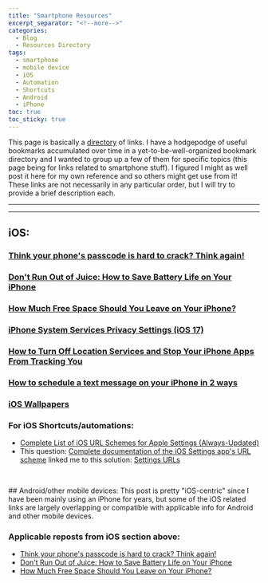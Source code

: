 ```yaml
---
title: "Smartphone Resources"
excerpt_separator: "<!--more-->"
categories:
  - Blog
  - Resources Directory
tags:
  - smartphone
  - mobile device
  - iOS
  - Automation
  - Shortcuts
  - Android
  - iPhone
toc: true
toc_sticky: true
---
```


This page is basically a [directory](https://jackyan.com/blog/2023/09/bring-back-the-human-curated-web-directory/) of links.<!--more--> I have a hodgepodge of useful bookmarks accumulated over time in a yet-to-be-well-organized bookmark directory and I wanted to group up a few of them for specific topics (this page being for links related to smartphone stuff). I figured I might as well post it here for my own reference and so others might get use from it! These links are not necessarily in any particular order, but I will try to provide a brief description each.

---
---

## iOS:

### [Think your phone's passcode is hard to crack? Think again!](https://itsmejayd.github.io/blog/passcode-problems/)

### [Don't Run Out of Juice: How to Save Battery Life on Your iPhone](https://www.pcmag.com/how-to/how-to-save-battery-life-on-your-iphone)

### [How Much Free Space Should You Leave on Your iPhone?](https://www.howtogeek.com/325537/how-much-free-space-should-you-have-on-your-iphone/)

### [iPhone System Services Privacy Settings (iOS 17)](https://hifutureself.com/ios-location-system-services-settings)

### [How to Turn Off Location Services and Stop Your iPhone Apps From Tracking You](https://www.pcmag.com/how-to/how-to-turn-off-location-services-on-ios-devices)

### [How to schedule a text message on your iPhone in 2 ways](https://www.businessinsider.com/guides/tech/schedule-text-message-iphone)

### [iOS Wallpapers](https://photos.google.com/share/AF1QipNi8VN2pw2Ya_xCV8eFgzEZmiXDy1-GwhXbqFtvXoH3HypF10as9puV8FdoVZpOZA?pli=1&key=WkZjQTIxQTM5a01oZkNUYTE2ZllKTVJKZk1CMTR3)

### For iOS Shortcuts/automations:
* [Complete List of iOS URL Schemes for Apple Settings (Always-Updated)](https://medium.com/@contact.jmeyers/complete-list-of-ios-url-schemes-for-apple-settings-always-updated-20871139d72f)
* This question: [Complete documentation of the iOS Settings app's URL scheme](https://apple.stackexchange.com/questions/42915/complete-documentation-of-the-ios-settings-apps-url-scheme) linked me to this solution: [Settings URLs](https://github.com/FifiTheBulldog/ios-settings-urls/blob/master/settings-urls.md)

<p>&nbsp;</p>
## Android/other mobile devices:
This post is pretty "iOS-centric" since I have been mainly using an iPhone for years, but some of the iOS related links are largely overlapping or compatible with applicable info for Android and other mobile devices.

### Applicable reposts from iOS section above:
* [Think your phone's passcode is hard to crack? Think again!](https://itsmejayd.github.io/blog/passcode-problems/)
* [Don't Run Out of Juice: How to Save Battery Life on Your iPhone](https://www.pcmag.com/how-to/how-to-save-battery-life-on-your-iphone)
* [How Much Free Space Should You Leave on Your iPhone?](https://www.howtogeek.com/325537/how-much-free-space-should-you-have-on-your-iphone/)

<p>&nbsp;</p>
